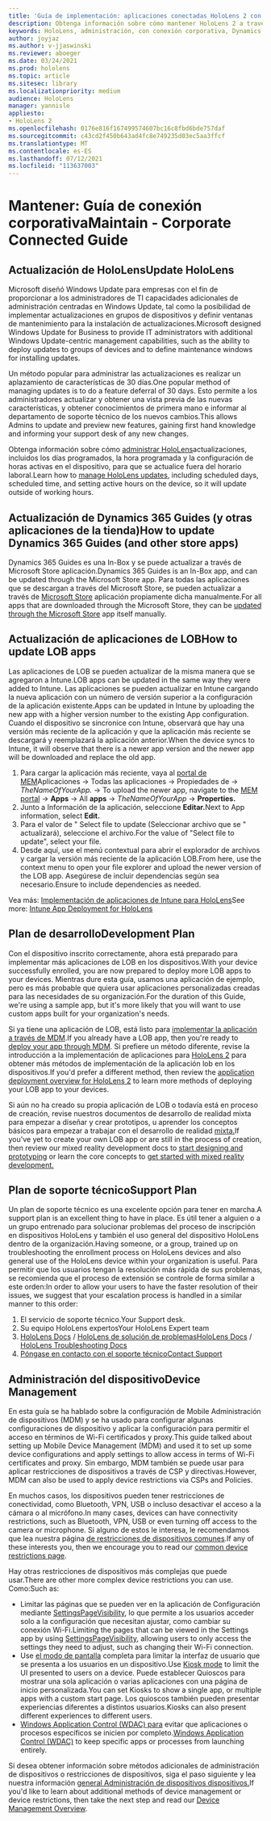 ```yaml
---
title: 'Guía de implementación: aplicaciones conectadas HoloLens 2 con Dynamics 365 Guides - Mantener'
description: Obtenga información sobre cómo mantener HoloLens 2 a través de una red conectada corporativa con Dynamics 365 Guides.
keywords: HoloLens, administración, con conexión corporativa, Dynamics 365 Guides, AAD, Azure AD, MDM, Mobile Administración de dispositivos
author: joyjaz
ms.author: v-jjaswinski
ms.reviewer: aboeger
ms.date: 03/24/2021
ms.prod: hololens
ms.topic: article
ms.sitesec: library
ms.localizationpriority: medium
audience: HoloLens
manager: yannisle
appliesto:
- HoloLens 2
ms.openlocfilehash: 0176e816f167499574607bc16c8fbd6bde757daf
ms.sourcegitcommit: c43cd2f450b643ad4fc8e749235d03ec5aa3ffcf
ms.translationtype: MT
ms.contentlocale: es-ES
ms.lasthandoff: 07/12/2021
ms.locfileid: "113637003"
---
```

# <a name="maintain---corporate-connected-guide"></a><span data-ttu-id="d66a7-104">Mantener: Guía de conexión corporativa</span><span class="sxs-lookup"><span data-stu-id="d66a7-104">Maintain - Corporate Connected Guide</span></span>

## <a name="update-hololens"></a><span data-ttu-id="d66a7-105">Actualización de HoloLens</span><span class="sxs-lookup"><span data-stu-id="d66a7-105">Update HoloLens</span></span>

<span data-ttu-id="d66a7-106">Microsoft diseñó Windows Update para empresas con el fin de proporcionar a los administradores de TI capacidades adicionales de administración centradas en Windows Update, tal como la posibilidad de implementar actualizaciones en grupos de dispositivos y definir ventanas de mantenimiento para la instalación de actualizaciones.</span><span class="sxs-lookup"><span data-stu-id="d66a7-106">Microsoft designed Windows Update for Business to provide IT administrators with additional Windows Update-centric management capabilities, such as the ability to deploy updates to groups of devices and to define maintenance windows for installing updates.</span></span>

<span data-ttu-id="d66a7-107">Un método popular para administrar las actualizaciones es realizar un aplazamiento de características de 30 días.</span><span class="sxs-lookup"><span data-stu-id="d66a7-107">One popular method of managing updates is to do a feature deferral of 30 days.</span></span> <span data-ttu-id="d66a7-108">Esto permite a los administradores actualizar y obtener una vista previa de las nuevas características, y obtener conocimientos de primera mano e informar al departamento de soporte técnico de los nuevos cambios.</span><span class="sxs-lookup"><span data-stu-id="d66a7-108">This allows Admins to update and preview new features, gaining first hand knowledge and informing your support desk of any new changes.</span></span>

<span data-ttu-id="d66a7-109">Obtenga información sobre cómo [administrar HoloLens](/hololens/hololens-updates)actualizaciones, incluidos los días programados, la hora programada y la configuración de horas activas en el dispositivo, para que se actualice fuera del horario laboral.</span><span class="sxs-lookup"><span data-stu-id="d66a7-109">Learn how to [manage HoloLens updates](/hololens/hololens-updates), including scheduled days, scheduled time, and setting active hours on the device, so it will update outside of working hours.</span></span>

## <a name="how-to-update-dynamics-365-guides-and-other-store-apps"></a><span data-ttu-id="d66a7-110">Actualización de Dynamics 365 Guides (y otras aplicaciones de la tienda)</span><span class="sxs-lookup"><span data-stu-id="d66a7-110">How to update Dynamics 365 Guides (and other store apps)</span></span>

<span data-ttu-id="d66a7-111">Dynamics 365 Guides es una In-Box y se puede actualizar a través de Microsoft Store aplicación.</span><span class="sxs-lookup"><span data-stu-id="d66a7-111">Dynamics 365 Guides is an In-Box app, and can be updated through the Microsoft Store app.</span></span> <span data-ttu-id="d66a7-112">Para todas las aplicaciones que se descargan a través del Microsoft Store, se pueden actualizar a través de [Microsoft Store](/hololens/holographic-store-apps#update-apps) aplicación propiamente dicha manualmente.</span><span class="sxs-lookup"><span data-stu-id="d66a7-112">For all apps that are downloaded through the Microsoft Store, they can be [updated through the Microsoft Store](/hololens/holographic-store-apps#update-apps) app itself manually.</span></span>

## <a name="how-to-update-lob-apps"></a><span data-ttu-id="d66a7-113">Actualización de aplicaciones de LOB</span><span class="sxs-lookup"><span data-stu-id="d66a7-113">How to update LOB apps</span></span>

<span data-ttu-id="d66a7-114">Las aplicaciones de LOB se pueden actualizar de la misma manera que se agregaron a Intune.</span><span class="sxs-lookup"><span data-stu-id="d66a7-114">LOB apps can be updated in the same way they were added to Intune.</span></span> <span data-ttu-id="d66a7-115">Las aplicaciones se pueden actualizar en Intune cargando la nueva aplicación con un número de versión superior a la configuración de la aplicación existente.</span><span class="sxs-lookup"><span data-stu-id="d66a7-115">Apps can be updated in Intune by uploading the new app with a higher version number to the existing App configuration.</span></span> <span data-ttu-id="d66a7-116">Cuando el dispositivo se sincronice con Intune, observará que hay una versión más reciente de la aplicación y que la aplicación más reciente se descargará y reemplazará la aplicación anterior.</span><span class="sxs-lookup"><span data-stu-id="d66a7-116">When the device syncs to Intune, it will observe that there is a newer app version and the newer app will be downloaded and replace the old app.</span></span>

1. <span data-ttu-id="d66a7-117">Para cargar la aplicación más reciente, vaya al [portal de MEM](https://endpoint.microsoft.com/#home)Aplicaciones -> Todas las aplicaciones  ->   Propiedades de   ->  *TheNameOfYourApp.*  ->  </span><span class="sxs-lookup"><span data-stu-id="d66a7-117">To upload the newer app, navigate to the [MEM portal](https://endpoint.microsoft.com/#home) -> **Apps** -> All **apps** -> *TheNameOfYourApp* -> **Properties.**</span></span>
2. <span data-ttu-id="d66a7-118">Junto a Información de la aplicación, seleccione **Editar.**</span><span class="sxs-lookup"><span data-stu-id="d66a7-118">Next to App information, select **Edit.**</span></span>
3. <span data-ttu-id="d66a7-119">Para el valor de &quot; Select file to update (Seleccionar archivo que se &quot; actualizará), seleccione el archivo.</span><span class="sxs-lookup"><span data-stu-id="d66a7-119">For the value of &quot;Select file to update&quot;, select your file.</span></span>
4. <span data-ttu-id="d66a7-120">Desde aquí, use el menú contextual para abrir el explorador de archivos y cargar la versión más reciente de la aplicación LOB.</span><span class="sxs-lookup"><span data-stu-id="d66a7-120">From here, use the context menu to open your file explorer and upload the newer version of the LOB app.</span></span> <span data-ttu-id="d66a7-121">Asegúrese de incluir dependencias según sea necesario.</span><span class="sxs-lookup"><span data-stu-id="d66a7-121">Ensure to include dependencies as needed.</span></span>

<span data-ttu-id="d66a7-122">Vea más: [Implementación de aplicaciones de Intune para HoloLens](/hololens/app-deploy-intune)</span><span class="sxs-lookup"><span data-stu-id="d66a7-122">See more: [Intune App Deployment for HoloLens](/hololens/app-deploy-intune)</span></span>

## <a name="development-plan"></a><span data-ttu-id="d66a7-123">Plan de desarrollo</span><span class="sxs-lookup"><span data-stu-id="d66a7-123">Development Plan</span></span>

<span data-ttu-id="d66a7-124">Con el dispositivo inscrito correctamente, ahora está preparado para implementar más aplicaciones de LOB en los dispositivos.</span><span class="sxs-lookup"><span data-stu-id="d66a7-124">With your device successfully enrolled, you are now prepared to deploy more LOB apps to your devices.</span></span> <span data-ttu-id="d66a7-125">Mientras dure esta guía, usamos una aplicación de ejemplo, pero es más probable que quiera usar aplicaciones personalizadas creadas para las necesidades de su organización.</span><span class="sxs-lookup"><span data-stu-id="d66a7-125">For the duration of this Guide, we're using a sample app, but it's more likely that you will want to use custom apps built for your organization's needs.</span></span>

<span data-ttu-id="d66a7-126">Si ya tiene una aplicación de LOB, está listo para [implementar la aplicación a través de MDM](/hololens/app-deploy-intune).</span><span class="sxs-lookup"><span data-stu-id="d66a7-126">If you already have a LOB app, then you're ready to [deploy your app through MDM](/hololens/app-deploy-intune).</span></span> <span data-ttu-id="d66a7-127">Si prefiere un método diferente, revise la introducción a la implementación de aplicaciones para [HoloLens 2](/hololens/app-deploy-overview) para obtener más métodos de implementación de la aplicación lob en los dispositivos.</span><span class="sxs-lookup"><span data-stu-id="d66a7-127">If you'd prefer a different method, then review the [application deployment overview for HoloLens 2](/hololens/app-deploy-overview) to learn more methods of deploying your LOB app to your devices.</span></span>

<span data-ttu-id="d66a7-128">Si aún no ha creado su propia aplicación de LOB o todavía está en proceso de [](/windows/mixed-reality/design/design) creación, revise nuestros documentos de desarrollo de realidad mixta para empezar a diseñar y crear prototipos, u aprender los conceptos básicos para empezar a trabajar con el desarrollo de realidad [mixta.](/windows/mixed-reality/discover/get-started-with-mr)</span><span class="sxs-lookup"><span data-stu-id="d66a7-128">If you've yet to create your own LOB app or are still in the process of creation, then review our mixed reality development docs to [start designing and prototyping](/windows/mixed-reality/design/design) or learn the core concepts to [get started with mixed reality development.](/windows/mixed-reality/discover/get-started-with-mr)</span></span>

## <a name="support-plan"></a><span data-ttu-id="d66a7-129">Plan de soporte técnico</span><span class="sxs-lookup"><span data-stu-id="d66a7-129">Support Plan</span></span>

<span data-ttu-id="d66a7-130">Un plan de soporte técnico es una excelente opción para tener en marcha.</span><span class="sxs-lookup"><span data-stu-id="d66a7-130">A support plan is an excellent thing to have in place.</span></span> <span data-ttu-id="d66a7-131">Es útil tener a alguien o a un grupo entrenado para solucionar problemas del proceso de inscripción en dispositivos HoloLens y también el uso general del dispositivo HoloLens dentro de la organización.</span><span class="sxs-lookup"><span data-stu-id="d66a7-131">Having someone, or a group, trained up on troubleshooting the enrollment process on HoloLens devices and also general use of the HoloLens device within your organization is useful.</span></span> <span data-ttu-id="d66a7-132">Para permitir que los usuarios tengan la resolución más rápida de sus problemas, se recomienda que el proceso de extensión se controle de forma similar a este orden:</span><span class="sxs-lookup"><span data-stu-id="d66a7-132">In order to allow your users to have the faster resolution of their issues, we suggest that your escalation process is handled in a similar manner to this order:</span></span>

1. <span data-ttu-id="d66a7-133">El servicio de soporte técnico.</span><span class="sxs-lookup"><span data-stu-id="d66a7-133">Your Support desk.</span></span>
2. <span data-ttu-id="d66a7-134">Su equipo HoloLens expertos</span><span class="sxs-lookup"><span data-stu-id="d66a7-134">Your HoloLens Expert team</span></span>
3. <span data-ttu-id="d66a7-135">[HoloLens Docs](/hololens/)  /  [HoloLens de solución de problemas](/hololens/hololens-troubleshooting)</span><span class="sxs-lookup"><span data-stu-id="d66a7-135">[HoloLens Docs](/hololens/) / [HoloLens Troubleshooting Docs](/hololens/hololens-troubleshooting)</span></span>
4. [<span data-ttu-id="d66a7-136">Póngase en contacto con el soporte técnico</span><span class="sxs-lookup"><span data-stu-id="d66a7-136">Contact Support</span></span>](https://support.serviceshub.microsoft.com/supportforbusiness/create?sapId=e9391227-fa6d-927b-0fff-f96288631b8f)

## <a name="device-management"></a><span data-ttu-id="d66a7-137">Administración del dispositivo</span><span class="sxs-lookup"><span data-stu-id="d66a7-137">Device Management</span></span>

<span data-ttu-id="d66a7-138">En esta guía se ha hablado sobre la configuración de Mobile Administración de dispositivos (MDM) y se ha usado para configurar algunas configuraciones de dispositivo y aplicar la configuración para permitir el acceso en términos de Wi-Fi certificados y proxy.</span><span class="sxs-lookup"><span data-stu-id="d66a7-138">This guide talked about setting up Mobile Device Management (MDM) and used it to set up some device configurations and apply settings to allow access in terms of Wi-Fi certificates and proxy.</span></span> <span data-ttu-id="d66a7-139">Sin embargo, MDM también se puede usar para aplicar restricciones de dispositivos a través de CSP y directivas.</span><span class="sxs-lookup"><span data-stu-id="d66a7-139">However, MDM can also be used to apply device restrictions via CSPs and Policies.</span></span>

<span data-ttu-id="d66a7-140">En muchos casos, los dispositivos pueden tener restricciones de conectividad, como Bluetooth, VPN, USB o incluso desactivar el acceso a la cámara o al micrófono.</span><span class="sxs-lookup"><span data-stu-id="d66a7-140">In many cases, devices can have connectivity restrictions, such as Bluetooth, VPN, USB or even turning off access to the camera or microphone.</span></span> <span data-ttu-id="d66a7-141">Si alguno de estos le interesa, le recomendamos que lea nuestra página [de restricciones de dispositivos comunes](/hololens/hololens-common-device-restrictions).</span><span class="sxs-lookup"><span data-stu-id="d66a7-141">If any of these interests you, then we encourage you to read our [common device restrictions page](/hololens/hololens-common-device-restrictions).</span></span>

<span data-ttu-id="d66a7-142">Hay otras restricciones de dispositivos más complejas que puede usar.</span><span class="sxs-lookup"><span data-stu-id="d66a7-142">There are other more complex device restrictions you can use.</span></span> <span data-ttu-id="d66a7-143">Como:</span><span class="sxs-lookup"><span data-stu-id="d66a7-143">Such as:</span></span>

- <span data-ttu-id="d66a7-144">Limitar las páginas que se pueden ver en la aplicación de Configuración mediante [SettingsPageVisibility](/hololens/settings-uri-list), lo que permite a los usuarios acceder solo a la configuración que necesitan ajustar, como cambiar su conexión Wi-Fi.</span><span class="sxs-lookup"><span data-stu-id="d66a7-144">Limiting the pages that can be viewed in the Settings app by using [SettingsPageVisibility](/hololens/settings-uri-list), allowing users to only access the settings they need to adjust, such as changing their Wi-Fi connection.</span></span>
- <span data-ttu-id="d66a7-145">Use [el modo de pantalla](/hololens/hololens-kiosk) completa para limitar la interfaz de usuario que se presenta a los usuarios en un dispositivo.</span><span class="sxs-lookup"><span data-stu-id="d66a7-145">Use [Kiosk mode](/hololens/hololens-kiosk) to limit the UI presented to users on a device.</span></span> <span data-ttu-id="d66a7-146">Puede establecer Quioscos para mostrar una sola aplicación o varias aplicaciones con una página de inicio personalizada.</span><span class="sxs-lookup"><span data-stu-id="d66a7-146">You can set Kiosks to show a single app, or multiple apps with a custom start page.</span></span> <span data-ttu-id="d66a7-147">Los quioscos también pueden presentar experiencias diferentes a distintos usuarios.</span><span class="sxs-lookup"><span data-stu-id="d66a7-147">Kiosks can also present different experiences to different users.</span></span>
- <span data-ttu-id="d66a7-148">[Windows Application Control (WDAC) para](/hololens/windows-defender-application-control-wdac) evitar que aplicaciones o procesos específicos se inicien por completo.</span><span class="sxs-lookup"><span data-stu-id="d66a7-148">[Windows Application Control (WDAC)](/hololens/windows-defender-application-control-wdac) to keep specific apps or processes from launching entirely.</span></span>

<span data-ttu-id="d66a7-149">Si desea obtener información sobre métodos adicionales de administración de dispositivos o restricciones de dispositivos, siga el paso siguiente y lea nuestra información [general Administración de dispositivos dispositivos.](/hololens/hololens-csp-policy-overview)</span><span class="sxs-lookup"><span data-stu-id="d66a7-149">If you'd like to learn about additional methods of device management or device restrictions, then take the next step and read our [Device Management Overview](/hololens/hololens-csp-policy-overview).</span></span>





